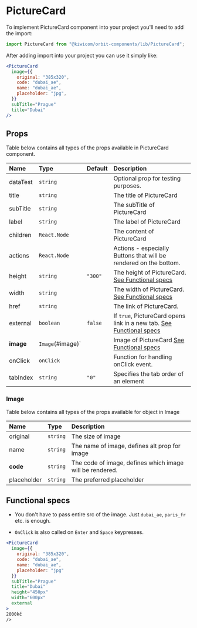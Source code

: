 # PictureCard

To implement PictureCard component into your project you'll need to add the import:

```jsx
import PictureCard from "@kiwicom/orbit-components/lib/PictureCard";
```

After adding import into your project you can use it simply like:

```jsx
<PictureCard
  image={{
    original: "385x320",
    code: "dubai_ae",
    name: "dubai_ae",
    placeholder: "jpg",
  }}
  subTitle="Prague"
  title="Dubai"
/>
```

## Props

Table below contains all types of the props available in PictureCard component.

| Name      | Type                                                                                | Default | Description                                                                               |
| :-------- | :---------------------------------------------------------------------------------- | :------ | :---------------------------------------------------------------------------------------- |
| dataTest  | `string`                                                                            |         | Optional prop for testing purposes.                                                       |
| title     | `string`                                                                            |         | The title of PictureCard                                                                  |
| subTitle  | `string`                                                                            |         | The subTitle of PictureCard                                                               |
| label     | `string`                                                                            |         | The label of PictureCard                                                                  |
| children  | `React.Node`                                                                        |         | The content of PictureCard                                                                |
| actions   | `React.Node`                                                                        |         | Actions - especially Buttons that will be rendered on the bottom.                         |
| height    | `string`                                                                            | `"300"` | The height of PictureCard. [See Functional specs](#functional-specs)                      |
| width     | `string`                                                                            |         | The width of PictureCard. [See Functional specs](#functional-specs)                       |
| href      | `string`                                                                            |         | The link of PictureCard.                                                                  |
| external  | `boolean`                                                                           | `false` | If `true`, PictureCard opens link in a new tab. [See Functional specs](#functional-specs) |
| **image** | `Image`(#image)` | | Image of PictureCard [See Functional specs](#functional-specs) |
| onClick   | `onClick`                                                                           |         | Function for handling onClick event.                                                      |
| tabIndex  | `string`                                                                            | `"0"`   | Specifies the tab order of an element                                                     |

### Image

Table below contains all types of the props available for object in Image

| Name        | Type     | Description                                              |
| :---------- | :------- | :------------------------------------------------------- |
| original    | `string` | The size of image                                        |
| name        | `string` | The name of image, defines alt prop for image            |
| **code**    | `string` | The code of image, defines which image will be rendered. |
| placeholder | `string` | The preferred placeholder                                |

## Functional specs

- You don't have to pass entire src of the image. Just `dubai_ae`, `paris_fr` etc. is enough.

- `OnClick` is also called on `Enter` and `Space` keypresses.

```jsx
<PictureCard
  image={{
    original: "385x320",
    code: "dubai_ae",
    name: "dubai_ae",
    placeholder: "jpg"
  }}
  subTitle="Prague"
  title="Dubai"
  height="450px"
  width="600px"
  external
>
2000kč
/>
```
